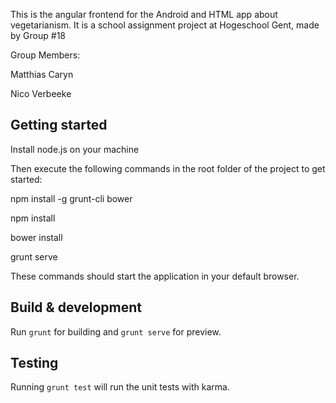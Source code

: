 This is the angular frontend for the Android and HTML app about vegetarianism. 
It is a school assignment project at Hogeschool Gent, made by Group #18

Group Members: 

Matthias Caryn

Nico Verbeeke

## Getting started

Install node.js on your machine

Then execute the following commands in the root folder of the project to get started:

npm install -g grunt-cli bower

npm install

bower install

grunt serve

These commands should start the application in your default browser.

## Build & development

Run `grunt` for building and `grunt serve` for preview.

## Testing

Running `grunt test` will run the unit tests with karma.
